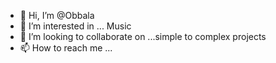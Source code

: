 - 👋 Hi, I’m @Obbala
- 👀 I’m interested in ... Music
- 💞️ I’m looking to collaborate on ...simple to complex projects
- 📫 How to reach me ... 

<!---
Obbala/Obbala is a ✨ special ✨ repository because its `README.md` (this file) appears on your GitHub profile.
You can click the Preview link to take a look at your changes.
--->
